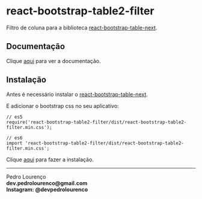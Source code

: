 # react-bootstrap-table2-filter

Filtro de coluna para a biblioteca [react-bootstrap-table-next](react-bootstrap-table-next.md).

## Documentação

Clique [aqui](https://github.com/react-bootstrap-table/react-bootstrap-table2) para ver a documentação.

## Instalação

Antes é necessário instalar o [react-bootstrap-table-next](react-bootstrap-table-next.md).

E adicionar o bootstrap css no seu aplicativo:

```
// es5 
require('react-bootstrap-table2-filter/dist/react-bootstrap-table2-filter.min.css');
 
// es6
import 'react-bootstrap-table2-filter/dist/react-bootstrap-table2-filter.min.css';
```

Clique [aqui](https://www.npmjs.com/package/react-bootstrap-table2-filter) para fazer a instalação.


<hr>
<stong>Pedro Lourenço</strong><br>
<Strong>dev.pedrolourenco@gmail.com</strong><br>
<Strong>Instagram: @devpedrolourenco</strong>